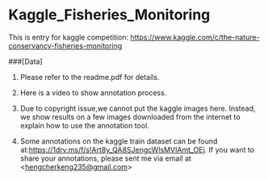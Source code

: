 # Kaggle_Fisheries_Monitoring

This is entry for kaggle competition:  https://www.kaggle.com/c/the-nature-conservancy-fisheries-monitoring

###[Data]
1. Please refer to the readme.pdf for details. 

2. Here is a video to show annotation process.

3. Due to copyright issue,we cannot put the kaggle images here. Instead, we show results on a few images downloaded
   from the internet to explain how to use the annotation tool.

4. Some annotations on the kaggle train dataset can be found at:https://1drv.ms/f/s!Art8y_QA8SJengcWlsMVIAmt_OEj. If you want to share your annotations, please sent me via email at <<hengcherkeng235@gmail.com>>
